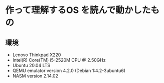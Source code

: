 # 作って理解するOS を読んで動かしたもの

## 環境
* Lenovo Thinkpad X220
* Intel(R) Core(TM) i5-2520M CPU @ 2.50GHz
* Ubuntu 20.04 LTS
* QEMU emulator version 4.2.0 (Debian 1:4.2-3ubuntu6)
* NASM version 2.14.02
